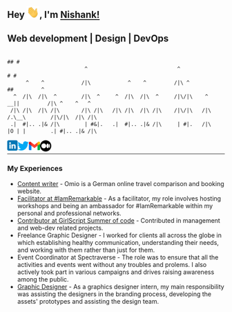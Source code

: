## Hey <img src="./assets/Hi.gif" width="29px">, I'm [Nishank!](themillenniumfalcon.github.io)

## Web development | Design | DevOps

```
                                                                                ## #
                         ^                             ^                       # #                      
      ^    ^            /|\            ^    ^         /|\ ^                   ##         ^              
  ^  /|\  /|\  ^        /|\  ^     ^  /|\  /|\  ^     /|\/|\    ^          __||         /|\ ^    ^   ^ 
 /|\ /|\  /|\ /|\       /|\ /|\   /|\ /|\  /|\ /|\    /|\/|\   /|\        /.\__\        /|\/|\  /|\ /|\
 .|  #|.. .|& /|\        | #&|.   .|  #|.. .|& /|\     | #|.   /|\        |O | |        .| #|.. .|& /|\
```

<a href="https://www.linkedin.com/in/nshvnk">
  <img align="left" width="24px" src="./assets/linkedin.png"  />
</a>
<a href="https://twitter.com/nishankstwt">
  <img align="left" width="26px" src="./assets/twitter.png" />
</a>
<a href="mailto:nishankpr435@gmail.com">
  <img align="left" width="26px" src="./assets/gmail.png" />
</a>
<a href="https://medium.com/@nishankpr">
  <img align="left" width="26px" src="./assets/medium.png" />
</a>
<br>
<hr>

### My Experiences
- [Content writer](https://www.omio.com/) - Omio is a German online travel comparison and booking website.
- [Facilitator at #IamRemarkable](https://iamremarkable.withgoogle.com/) - As a facilitator, my role involves hosting workshops and being an ambassador for #IamRemarkable within my personal and professional networks.
- [Contributor at GirlScript Summer of code](https://gssoc.girlscript.tech/) - Contributed in management and web-dev related projects.
- Freelance Graphic Designer - I worked for clients all across the globe in which establishing healthy communication, understanding their needs, and working with them rather than just for them.
- Event Coordinator at Spectraverse - The role was to ensure that all the activities and events went without any troubles and prolems. I also actively took part in various campaigns and drives raising awareness among the public.
- [Graphic Designer](https://yellowfishes.com/) - As a graphics designer intern, my main responsibility was assisting the designers in the branding process, developing the assets' prototypes and assisting the design team.
